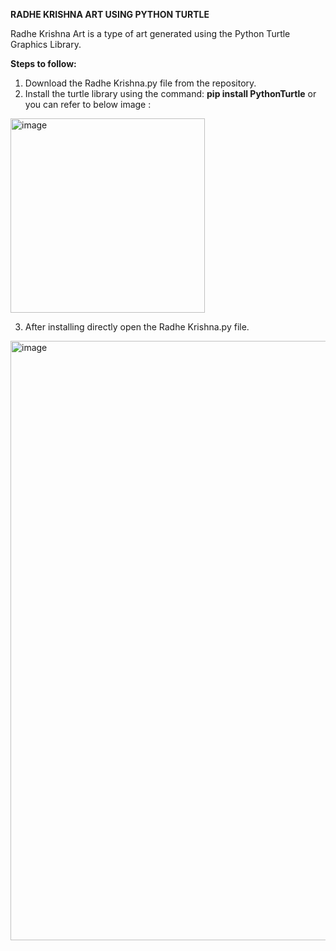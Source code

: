 **RADHE KRISHNA ART USING PYTHON TURTLE**

Radhe Krishna Art is a type of art generated using the Python Turtle Graphics Library.

**Steps to follow:**
1. Download the Radhe Krishna.py file from the repository.
2. Install the turtle library using the command: **pip install PythonTurtle** or you can refer to below image :

<img width="311" alt="image" src="https://github.com/user-attachments/assets/fd5c237d-bca4-4c53-939e-bb1df1c4a60f">

3. After installing directly open the Radhe Krishna.py file.

<img width="959" alt="image" src="https://github.com/user-attachments/assets/912774bd-4457-4671-ab9f-6ba1de1190bf">




